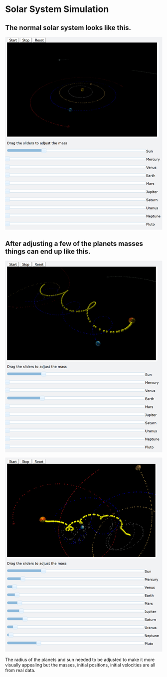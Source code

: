 # Solar System Simulation

## The normal solar system looks like this.
![Regular Solar System](/SolarSystem/images/normal.PNG)

## After adjusting a few of the planets masses things can end up like this.
![Adjusted Solar System](/SolarSystem/images/earthMassChange.PNG)

![Adjusted Solar System](/SolarSystem/images/multipleMassChanges.PNG)

The radius of the planets and sun needed to be adjusted to make it more visually appealing but the masses, initial positions, initial velocities are all from real data.


